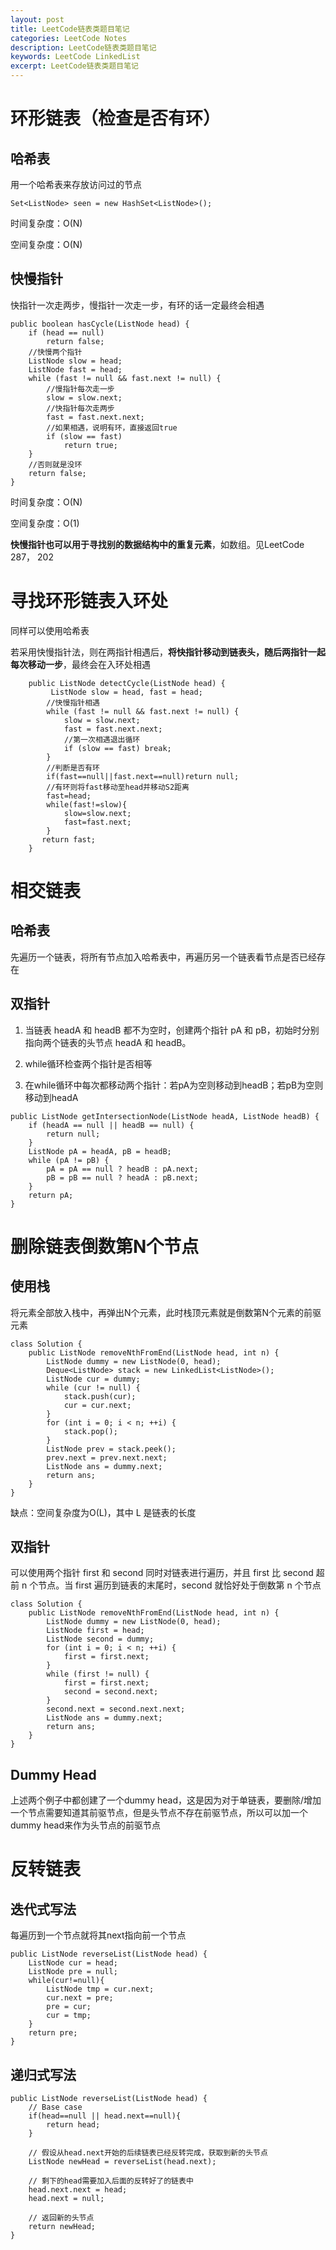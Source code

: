 ```yaml
---
layout: post
title: LeetCode链表类题目笔记
categories: LeetCode Notes
description: LeetCode链表类题目笔记
keywords: LeetCode LinkedList
excerpt: LeetCode链表类题目笔记
---
```


# 环形链表（检查是否有环）
## 哈希表
用一个哈希表来存放访问过的节点
```
Set<ListNode> seen = new HashSet<ListNode>();
```
时间复杂度：O(N)

空间复杂度：O(N)

## 快慢指针
快指针一次走两步，慢指针一次走一步，有环的话一定最终会相遇
```
public boolean hasCycle(ListNode head) {
    if (head == null)
        return false;
    //快慢两个指针
    ListNode slow = head;
    ListNode fast = head;
    while (fast != null && fast.next != null) {
        //慢指针每次走一步
        slow = slow.next;
        //快指针每次走两步
        fast = fast.next.next;
        //如果相遇，说明有环，直接返回true
        if (slow == fast)
            return true;
    }
    //否则就是没环
    return false;
}
```
时间复杂度：O(N)

空间复杂度：O(1)

**快慢指针也可以用于寻找别的数据结构中的重复元素**，如数组。见LeetCode 287， 202

# 寻找环形链表入环处
同样可以使用哈希表

若采用快慢指针法，则在两指针相遇后，**将快指针移动到链表头，随后两指针一起每次移动一步**，最终会在入环处相遇
```
    public ListNode detectCycle(ListNode head) {
         ListNode slow = head, fast = head;
        //快慢指针相遇
        while (fast != null && fast.next != null) {
            slow = slow.next;
            fast = fast.next.next;
            //第一次相遇退出循环
            if (slow == fast) break;
        }
        //判断是否有环 
        if(fast==null||fast.next==null)return null;
        //有环则将fast移动至head并移动S2距离
        fast=head;
        while(fast!=slow){
            slow=slow.next;
            fast=fast.next;
        }
       return fast;
    }
```

# 相交链表
## 哈希表
先遍历一个链表，将所有节点加入哈希表中，再遍历另一个链表看节点是否已经存在

## 双指针
1. 当链表 headA 和 headB 都不为空时，创建两个指针 pA 和 pB，初始时分别指向两个链表的头节点 headA 和 headB。

2. while循环检查两个指针是否相等

3. 在while循环中每次都移动两个指针：若pA为空则移动到headB；若pB为空则移动到headA

```
public ListNode getIntersectionNode(ListNode headA, ListNode headB) {
    if (headA == null || headB == null) {
        return null;
    }
    ListNode pA = headA, pB = headB;
    while (pA != pB) {
        pA = pA == null ? headB : pA.next;
        pB = pB == null ? headA : pB.next;
    }
    return pA;
}
```

# 删除链表倒数第N个节点
## 使用栈
将元素全部放入栈中，再弹出N个元素，此时栈顶元素就是倒数第N个元素的前驱元素
```
class Solution {
    public ListNode removeNthFromEnd(ListNode head, int n) {
        ListNode dummy = new ListNode(0, head);
        Deque<ListNode> stack = new LinkedList<ListNode>();
        ListNode cur = dummy;
        while (cur != null) {
            stack.push(cur);
            cur = cur.next;
        }
        for (int i = 0; i < n; ++i) {
            stack.pop();
        }
        ListNode prev = stack.peek();
        prev.next = prev.next.next;
        ListNode ans = dummy.next;
        return ans;
    }
}
```

缺点：空间复杂度为O(L)，其中 L 是链表的长度

## 双指针
可以使用两个指针 first 和 second 同时对链表进行遍历，并且 first 比 second 超前 n 个节点。当 first 遍历到链表的末尾时，second 就恰好处于倒数第 n 个节点

```
class Solution {
    public ListNode removeNthFromEnd(ListNode head, int n) {
        ListNode dummy = new ListNode(0, head);
        ListNode first = head;
        ListNode second = dummy;
        for (int i = 0; i < n; ++i) {
            first = first.next;
        }
        while (first != null) {
            first = first.next;
            second = second.next;
        }
        second.next = second.next.next;
        ListNode ans = dummy.next;
        return ans;
    }
}
```

## Dummy Head
上述两个例子中都创建了一个dummy head，这是因为对于单链表，要删除/增加一个节点需要知道其前驱节点，但是头节点不存在前驱节点，所以可以加一个dummy head来作为头节点的前驱节点

# 反转链表
## 迭代式写法
每遍历到一个节点就将其next指向前一个节点
```
public ListNode reverseList(ListNode head) {
    ListNode cur = head;
    ListNode pre = null;
    while(cur!=null){
        ListNode tmp = cur.next;
        cur.next = pre;
        pre = cur;
        cur = tmp;
    }
    return pre;
}
```

## 递归式写法
```
public ListNode reverseList(ListNode head) {
    // Base case
    if(head==null || head.next==null){
        return head;
    }

    // 假设从head.next开始的后续链表已经反转完成，获取到新的头节点
    ListNode newHead = reverseList(head.next);

    // 剩下的head需要加入后面的反转好了的链表中
    head.next.next = head;
    head.next = null;

    // 返回新的头节点
    return newHead;
}
```